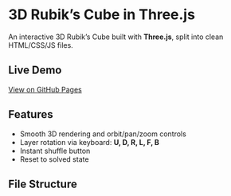# 3D Rubik’s Cube in Three.js

An interactive 3D Rubik’s Cube built with **Three.js**, split into clean HTML/CSS/JS files.

## Live Demo
[View on GitHub Pages](./)

## Features
- Smooth 3D rendering and orbit/pan/zoom controls
- Layer rotation via keyboard: **U, D, R, L, F, B**
- Instant shuffle button
- Reset to solved state

## File Structure
